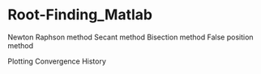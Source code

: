 # Root-Finding_Matlab

Newton Raphson method
Secant method
Bisection method
False position method

Plotting Convergence History
